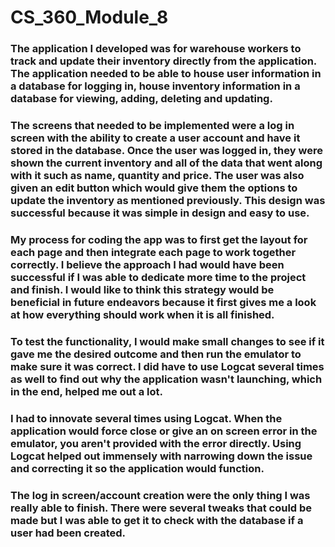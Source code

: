 # CS_360_Module_8

### The application I developed was for warehouse workers to track and update their inventory directly from the application. The application needed to be able to house user information in a database for logging in, house inventory information in a database for viewing, adding, deleting and updating.

### The screens that needed to be implemented were a log in screen with the ability to create a user account and have it stored in the database. Once the user was logged in, they were shown the current inventory and all of the data that went along with it such as name, quantity and price. The user was also given an edit button which would give them the options to update the inventory as mentioned previously. This design was successful because it was simple in design and easy to use.

### My process for coding the app was to first get the layout for each page and then integrate each page to work together correctly. I believe the approach I had would have been successful if I was able to dedicate more time to the project and finish. I would like to think this strategy would be beneficial in future endeavors because it first gives me a look at how everything should work when it is all finished.

### To test the functionality, I would make small changes to see if it gave me the desired outcome and then run the emulator to make sure it was correct. I did have to use Logcat several times as well to find out why the application wasn't launching, which in the end, helped me out a lot.

### I had to innovate several times using Logcat. When the application would force close or give an on screen error in the emulator, you aren't provided with the error directly. Using Logcat helped out immensely with narrowing down the issue and correcting it so the application would function.

### The log in screen/account creation were the only thing I was really able to finish. There were several tweaks that could be made but I was able to get it to check with the database if a user had been created.
